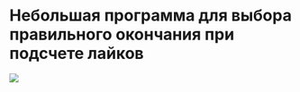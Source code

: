 # Небольшая программа для выбора правильного окончания при подсчете лайков
![](https://postium.ru/wp-content/uploads/2021/01/schyotchik-lajkov-instagram-1.jpg)
